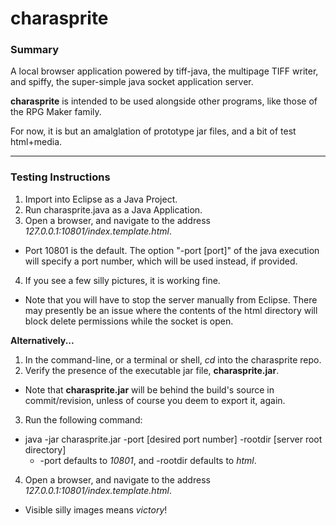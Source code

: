 charasprite
===========

### Summary

A local browser application powered by tiff-java, the multipage TIFF writer, and spiffy, the super-simple java socket application server.

**charasprite** is intended to be used alongside other programs, like those of the RPG Maker family.

For now, it is but an amalglation of prototype jar files, and a bit of test html+media.

___
### Testing Instructions

1. Import into Eclipse as a Java Project.
2. Run charasprite.java as a Java Application.
3. Open a browser, and navigate to the address _127.0.0.1:10801/index.template.html_.
  * Port 10801 is the default.  The option "-port [port]" of the java execution will specify a port number, which will be used instead, if provided.
4. If you see a few silly pictures, it is working fine.
  * Note that you will have to stop the server manually from Eclipse.  There may presently be an issue where the contents of the html directory will block delete permissions while the socket is open.

**Alternatively...**

1. In the command-line, or a terminal or shell, _cd_ into the charasprite repo.
2. Verify the presence of the executable jar file, **charasprite.jar**.
  * Note that **charasprite.jar** will be behind the build's source in commit/revision, unless of course you deem to export it, again.
3. Run the following command:
  * java -jar charasprite.jar -port [desired port number] -rootdir [server root directory]
    * -port defaults to _10801_, and -rootdir defaults to _html_.
4. Open a browser, and navigate to the address _127.0.0.1:10801/index.template.html_.
  * Visible silly images means _victory_!
